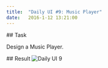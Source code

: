 ```yaml
---
title:  "Daily UI #9: Music Player"
date:   2016-1-12 13:21:00
---
```


##<i class="fa fa-pencil-square-o"></i> Task

Design a Music Player.

##<i class="fa fa-picture-o"></i> Result
![Daily UI 9](http://i.imgur.com/wGZc5Tj.jpg)
